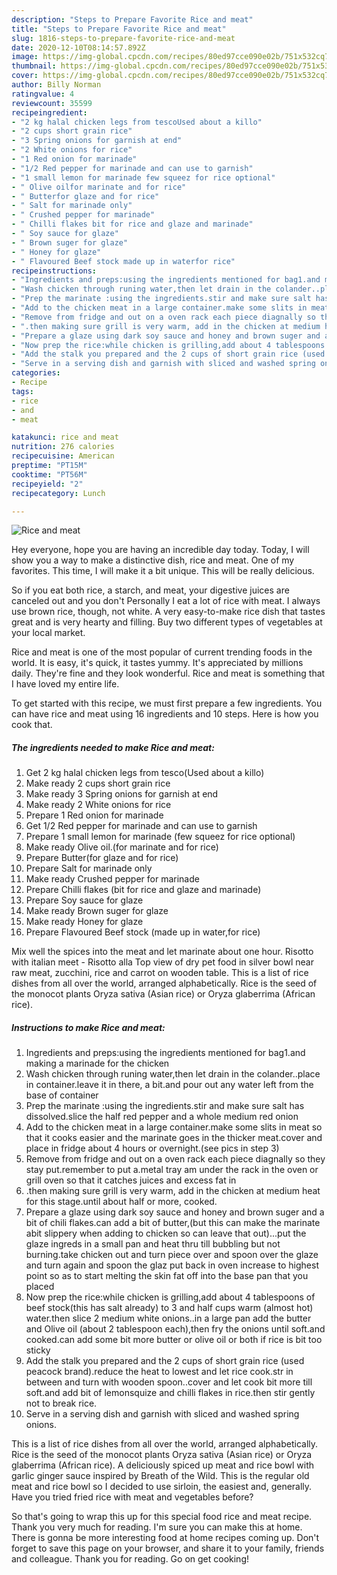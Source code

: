 ```yaml
---
description: "Steps to Prepare Favorite Rice and meat"
title: "Steps to Prepare Favorite Rice and meat"
slug: 1816-steps-to-prepare-favorite-rice-and-meat
date: 2020-12-10T08:14:57.892Z
image: https://img-global.cpcdn.com/recipes/80ed97cce090e02b/751x532cq70/rice-and-meat-recipe-main-photo.jpg
thumbnail: https://img-global.cpcdn.com/recipes/80ed97cce090e02b/751x532cq70/rice-and-meat-recipe-main-photo.jpg
cover: https://img-global.cpcdn.com/recipes/80ed97cce090e02b/751x532cq70/rice-and-meat-recipe-main-photo.jpg
author: Billy Norman
ratingvalue: 4
reviewcount: 35599
recipeingredient:
- "2 kg halal chicken legs from tescoUsed about a killo"
- "2 cups short grain rice"
- "3 Spring onions for garnish at end"
- "2 White onions for rice"
- "1 Red onion for marinade"
- "1/2 Red pepper for marinade and can use to garnish"
- "1 small lemon for marinade few squeez for rice optional"
- " Olive oilfor marinate and for rice"
- " Butterfor glaze and for rice"
- " Salt for marinade only"
- " Crushed pepper for marinade"
- " Chilli flakes bit for rice and glaze and marinade"
- " Soy sauce for glaze"
- " Brown suger for glaze"
- " Honey for glaze"
- " Flavoured Beef stock made up in waterfor rice"
recipeinstructions:
- "Ingredients and preps:using the ingredients mentioned for bag1.and making a marinade for the chicken"
- "Wash chicken through runing water,then let drain in the colander..place in container.leave it in there, a bit.and pour out any water left from the base of container"
- "Prep the marinate :using the ingredients.stir and make sure salt has dissolved.slice the half red pepper and a whole medium red onion"
- "Add to the chicken meat in a large container.make some slits in meat so that it cooks easier and the marinate goes in the thicker meat.cover and place in fridge about 4 hours or overnight.(see pics in step 3)"
- "Remove from fridge and out on a oven rack each piece diagnally so they stay put.remember to put a.metal tray am under the rack in the oven or grill oven so that it catches juices and excess fat in"
- ".then making sure grill is very warm, add in the chicken at medium heat for this stage.until about half or more, cooked."
- "Prepare a glaze using dark soy sauce and honey and brown suger and a bit of chili flakes.can add a bit of butter,(but this can make the marinate abit slippery when adding to chicken so can leave that out)...put the glaze ingreds in a small pan and heat thru till bubbling but not burning.take chicken out and turn piece over and spoon over the glaze and turn again and spoon the glaz put back in oven increase to highest point so as to start melting the skin fat off into the base pan that you placed"
- "Now prep the rice:while chicken is grilling,add about 4 tablespoons of beef stock(this has salt already) to 3 and half cups warm (almost hot) water.then slice 2 medium white onions..in a large pan add the butter and Olive oil (about 2 tablespoon each),then fry the onions until soft.and cooked.can add some bit more butter or olive oil or both if rice is bit too sticky"
- "Add the stalk you prepared and the 2 cups of short grain rice (used peacock brand).reduce the heat to lowest and let rice cook.str in between and turn with wooden spoon..cover and let cook bit more till soft.and add bit of lemonsquize and chilli flakes in rice.then stir gently not to break rice."
- "Serve in a serving dish and garnish with sliced and washed spring onions."
categories:
- Recipe
tags:
- rice
- and
- meat

katakunci: rice and meat 
nutrition: 276 calories
recipecuisine: American
preptime: "PT15M"
cooktime: "PT56M"
recipeyield: "2"
recipecategory: Lunch

---
```



![Rice and meat](https://img-global.cpcdn.com/recipes/80ed97cce090e02b/751x532cq70/rice-and-meat-recipe-main-photo.jpg)

Hey everyone, hope you are having an incredible day today. Today, I will show you a way to make a distinctive dish, rice and meat. One of my favorites. This time, I will make it a bit unique. This will be really delicious.

So if you eat both rice, a starch, and meat, your digestive juices are canceled out and you don&#39;t Personally I eat a lot of rice with meat. I always use brown rice, though, not white. A very easy-to-make rice dish that tastes great and is very hearty and filling. Buy two different types of vegetables at your local market.

Rice and meat is one of the most popular of current trending foods in the world. It is easy, it's quick, it tastes yummy. It's appreciated by millions daily. They're fine and they look wonderful. Rice and meat is something that I have loved my entire life.


To get started with this recipe, we must first prepare a few ingredients. You can have rice and meat using 16 ingredients and 10 steps. Here is how you cook that.

<!--inarticleads1-->

##### The ingredients needed to make Rice and meat:

1. Get 2 kg halal chicken legs from tesco(Used about a killo)
1. Make ready 2 cups short grain rice
1. Make ready 3 Spring onions for garnish at end
1. Make ready 2 White onions for rice
1. Prepare 1 Red onion for marinade
1. Get 1/2 Red pepper for marinade and can use to garnish
1. Prepare 1 small lemon for marinade (few squeez for rice optional)
1. Make ready  Olive oil.(for marinate and for rice)
1. Prepare  Butter(for glaze and for rice)
1. Prepare  Salt for marinade only
1. Make ready  Crushed pepper for marinade
1. Prepare  Chilli flakes (bit for rice and glaze and marinade)
1. Prepare  Soy sauce for glaze
1. Make ready  Brown suger for glaze
1. Make ready  Honey for glaze
1. Prepare  Flavoured Beef stock (made up in water,for rice)


Mix well the spices into the meat and let marinate about one hour. Risotto with italian meet - Risotto alla Top view of dry pet food in silver bowl near raw meat, zucchini, rice and carrot on wooden table. This is a list of rice dishes from all over the world, arranged alphabetically. Rice is the seed of the monocot plants Oryza sativa (Asian rice) or Oryza glaberrima (African rice). 

<!--inarticleads2-->

##### Instructions to make Rice and meat:

1. Ingredients and preps:using the ingredients mentioned for bag1.and making a marinade for the chicken
1. Wash chicken through runing water,then let drain in the colander..place in container.leave it in there, a bit.and pour out any water left from the base of container
1. Prep the marinate :using the ingredients.stir and make sure salt has dissolved.slice the half red pepper and a whole medium red onion
1. Add to the chicken meat in a large container.make some slits in meat so that it cooks easier and the marinate goes in the thicker meat.cover and place in fridge about 4 hours or overnight.(see pics in step 3)
1. Remove from fridge and out on a oven rack each piece diagnally so they stay put.remember to put a.metal tray am under the rack in the oven or grill oven so that it catches juices and excess fat in
1. .then making sure grill is very warm, add in the chicken at medium heat for this stage.until about half or more, cooked.
1. Prepare a glaze using dark soy sauce and honey and brown suger and a bit of chili flakes.can add a bit of butter,(but this can make the marinate abit slippery when adding to chicken so can leave that out)...put the glaze ingreds in a small pan and heat thru till bubbling but not burning.take chicken out and turn piece over and spoon over the glaze and turn again and spoon the glaz put back in oven increase to highest point so as to start melting the skin fat off into the base pan that you placed
1. Now prep the rice:while chicken is grilling,add about 4 tablespoons of beef stock(this has salt already) to 3 and half cups warm (almost hot) water.then slice 2 medium white onions..in a large pan add the butter and Olive oil (about 2 tablespoon each),then fry the onions until soft.and cooked.can add some bit more butter or olive oil or both if rice is bit too sticky
1. Add the stalk you prepared and the 2 cups of short grain rice (used peacock brand).reduce the heat to lowest and let rice cook.str in between and turn with wooden spoon..cover and let cook bit more till soft.and add bit of lemonsquize and chilli flakes in rice.then stir gently not to break rice.
1. Serve in a serving dish and garnish with sliced and washed spring onions.


This is a list of rice dishes from all over the world, arranged alphabetically. Rice is the seed of the monocot plants Oryza sativa (Asian rice) or Oryza glaberrima (African rice). A deliciously spiced up meat and rice bowl with garlic ginger sauce inspired by Breath of the Wild. This is the regular old meat and rice bowl so I decided to use sirloin, the easiest and, generally. Have you tried fried rice with meat and vegetables before? 

So that's going to wrap this up for this special food rice and meat recipe. Thank you very much for reading. I'm sure you can make this at home. There is gonna be more interesting food at home recipes coming up. Don't forget to save this page on your browser, and share it to your family, friends and colleague. Thank you for reading. Go on get cooking!
